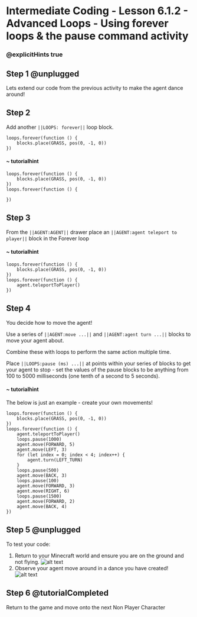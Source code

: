 # Intermediate Coding - Lesson 6.1.2 - Advanced Loops - Using forever loops & the pause command activity

### @explicitHints true

## Step 1 @unplugged
Lets extend our code from the previous activity to make the agent dance around!

## Step 2
Add another ``||LOOPS: forever||`` loop block.
```template
loops.forever(function () {
    blocks.place(GRASS, pos(0, -1, 0))
})
```
#### ~ tutorialhint
```blocks
loops.forever(function () {
    blocks.place(GRASS, pos(0, -1, 0))
})
loops.forever(function () {
    
})
```

## Step 3
From the ``||AGENT:AGENT||`` drawer place an ``||AGENT:agent teleport to player||`` block in the Forever loop
#### ~ tutorialhint
```blocks
loops.forever(function () {
    blocks.place(GRASS, pos(0, -1, 0))
})
loops.forever(function () {
    agent.teleportToPlayer()
})
```

## Step 4
You decide how to move the agent!

Use a series of ``||AGENT:move ...||`` and ``||AGENT:agent turn ...||`` blocks to move your agent about.

Combine these with loops to perform the same action multiple time.

Place ``||LOOPS:pause (ms) ...||`` at points within your series of blocks to get your agent to stop - set the values of the pause blocks to be anything from 100 to 5000 milliseconds (one tenth of a second to 5 seconds).
#### ~ tutorialhint
The below is just an example - create your own movements!
```blocks 
loops.forever(function () {
    blocks.place(GRASS, pos(0, -1, 0))
})
loops.forever(function () {
    agent.teleportToPlayer()
    loops.pause(1000)
    agent.move(FORWARD, 5)
    agent.move(LEFT, 3)
    for (let index = 0; index < 4; index++) {
        agent.turn(LEFT_TURN)
    }
    loops.pause(500)
    agent.move(BACK, 3)
    loops.pause(100)
    agent.move(FORWARD, 3)
    agent.move(RIGHT, 6)
    loops.pause(1500)
    agent.move(FORWARD, 2)
    agent.move(BACK, 4)
})
```

## Step 5 @unplugged
To test your code:
1. Return to your Minecraft world and ensure you are on the ground and not flying.
![alt text](https://github.com/Prodigy-Learning/CodingInMinecraft-Intermediate/blob/master/Lesson6/6.1.2/images/1.jpg?raw=true "loops")
2. Observe your agent move around in a dance you have created!
![alt text](https://github.com/Prodigy-Learning/CodingInMinecraft-Intermediate/blob/master/Lesson6/6.1.2/images/2.jpg?raw=true "forever")

## Step 6 @tutorialCompleted
Return to the game and move onto the next Non Player Character
